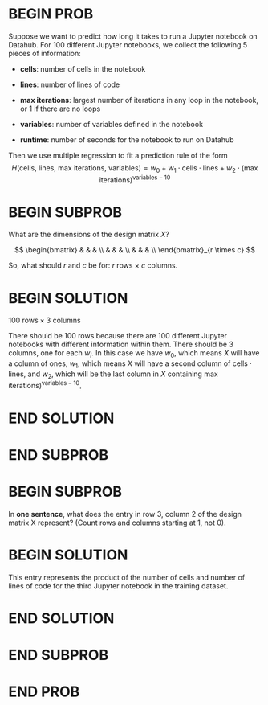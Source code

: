# BEGIN PROB

Suppose we want to predict how long it takes to run a
Jupyter notebook on Datahub. For 100 different Jupyter notebooks, we
collect the following 5 pieces of information:

- **cells**: number of cells in the notebook

- **lines**: number of lines of code

- **max iterations**: largest number of iterations in any loop in the
  notebook, or 1 if there are no loops

- **variables**: number of variables defined in the notebook

- **runtime**: number of seconds for the notebook to run on Datahub

Then we use multiple regression to fit a prediction rule of the form
$$H(\text{cells, lines, max iterations, variables}) =  w_0 + w_1 \cdot \text{cells} \cdot \text{lines} + w_2 \cdot (\text{max iterations})^{\text{variables} - 10}$$

# BEGIN SUBPROB

What are the dimensions of the design matrix $X$?

$$
\begin{bmatrix}
& & & \\
& & & \\
& & & \\
\end{bmatrix}_{r \times c}
$$

So, what should $r$ and $c$ be for: $r$ rows $\times$ $c$ columns.

# BEGIN SOLUTION

$100 \text{ rows} \times 3 \text{ columns}$

There should be $100$ rows because there are $100$ different Jupyter notebooks with different information within them. There should be $3$ columns, one for each $w_i$. In this case we have $w_0$, which means $X$ will have a column of ones, $w_1$, which means $X$ will have a second column of $\text{cells} \cdot \text{lines}$, and $w_2$, which will be the last column in $X$ containing $\text{max iterations})^{\text{variables} - 10}$.

# END SOLUTION

# END SUBPROB

# BEGIN SUBPROB

In **one sentence**, what does the entry in row 3, column 2
of the design matrix X represent? (Count rows and columns starting at 1,
not 0).

# BEGIN SOLUTION

This entry represents the product of the number of cells and number of lines of code for the third Jupyter notebook in the training dataset.

# END SOLUTION

# END SUBPROB

# END PROB
